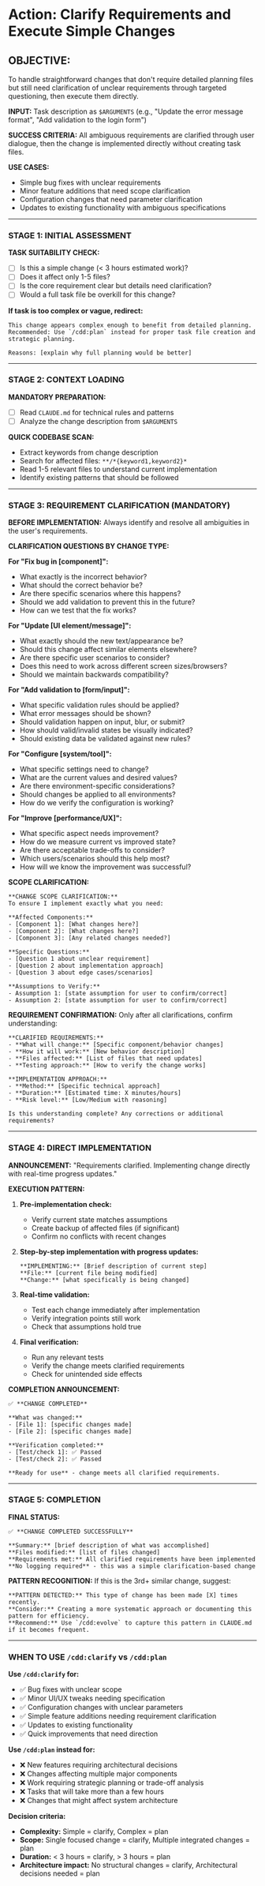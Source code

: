 # Action: Clarify Requirements and Execute Simple Changes

## OBJECTIVE:

To handle straightforward changes that don't require detailed planning files but still need clarification of unclear requirements through targeted questioning, then execute them directly.

**INPUT:** Task description as `$ARGUMENTS` (e.g., "Update the error message format", "Add validation to the login form")

**SUCCESS CRITERIA:** All ambiguous requirements are clarified through user dialogue, then the change is implemented directly without creating task files.

**USE CASES:**

- Simple bug fixes with unclear requirements
- Minor feature additions that need scope clarification
- Configuration changes that need parameter clarification
- Updates to existing functionality with ambiguous specifications

---

### STAGE 1: INITIAL ASSESSMENT

**TASK SUITABILITY CHECK:**

- [ ] Is this a simple change (< 3 hours estimated work)?
- [ ] Does it affect only 1-5 files?
- [ ] Is the core requirement clear but details need clarification?
- [ ] Would a full task file be overkill for this change?

**If task is too complex or vague, redirect:**

```
This change appears complex enough to benefit from detailed planning.
Recommended: Use `/cdd:plan` instead for proper task file creation and strategic planning.

Reasons: [explain why full planning would be better]
```

---

### STAGE 2: CONTEXT LOADING

**MANDATORY PREPARATION:**

- [ ] Read `CLAUDE.md` for technical rules and patterns
- [ ] Analyze the change description from `$ARGUMENTS`

**QUICK CODEBASE SCAN:**

- Extract keywords from change description
- Search for affected files: `**/*{keyword1,keyword2}*`
- Read 1-5 relevant files to understand current implementation
- Identify existing patterns that should be followed

---

### STAGE 3: REQUIREMENT CLARIFICATION (MANDATORY)

**BEFORE IMPLEMENTATION:** Always identify and resolve all ambiguities in the user's requirements.

**CLARIFICATION QUESTIONS BY CHANGE TYPE:**

**For "Fix bug in [component]":**

- What exactly is the incorrect behavior?
- What should the correct behavior be?
- Are there specific scenarios where this happens?
- Should we add validation to prevent this in the future?
- How can we test that the fix works?

**For "Update [UI element/message]":**

- What exactly should the new text/appearance be?
- Should this change affect similar elements elsewhere?
- Are there specific user scenarios to consider?
- Does this need to work across different screen sizes/browsers?
- Should we maintain backwards compatibility?

**For "Add validation to [form/input]":**

- What specific validation rules should be applied?
- What error messages should be shown?
- Should validation happen on input, blur, or submit?
- How should valid/invalid states be visually indicated?
- Should existing data be validated against new rules?

**For "Configure [system/tool]":**

- What specific settings need to change?
- What are the current values and desired values?
- Are there environment-specific considerations?
- Should changes be applied to all environments?
- How do we verify the configuration is working?

**For "Improve [performance/UX]":**

- What specific aspect needs improvement?
- How do we measure current vs improved state?
- Are there acceptable trade-offs to consider?
- Which users/scenarios should this help most?
- How will we know the improvement was successful?

**SCOPE CLARIFICATION:**

```
**CHANGE SCOPE CLARIFICATION:**
To ensure I implement exactly what you need:

**Affected Components:**
- [Component 1]: [What changes here?]
- [Component 2]: [What changes here?]
- [Component 3]: [Any related changes needed?]

**Specific Questions:**
- [Question 1 about unclear requirement]
- [Question 2 about implementation approach]
- [Question 3 about edge cases/scenarios]

**Assumptions to Verify:**
- Assumption 1: [state assumption for user to confirm/correct]
- Assumption 2: [state assumption for user to confirm/correct]
```

**REQUIREMENT CONFIRMATION:**
Only after all clarifications, confirm understanding:

```
**CLARIFIED REQUIREMENTS:**
- **What will change:** [Specific component/behavior changes]
- **How it will work:** [New behavior description]
- **Files affected:** [List of files that need updates]
- **Testing approach:** [How to verify the change works]

**IMPLEMENTATION APPROACH:**
- **Method:** [Specific technical approach]
- **Duration:** [Estimated time: X minutes/hours]
- **Risk level:** [Low/Medium with reasoning]

Is this understanding complete? Any corrections or additional requirements?
```

---

### STAGE 4: DIRECT IMPLEMENTATION

**ANNOUNCEMENT:** "Requirements clarified. Implementing change directly with real-time progress updates."

**EXECUTION PATTERN:**

1. **Pre-implementation check:**

   - Verify current state matches assumptions
   - Create backup of affected files (if significant)
   - Confirm no conflicts with recent changes

2. **Step-by-step implementation with progress updates:**

   ```
   **IMPLEMENTING:** [Brief description of current step]
   **File:** [current file being modified]
   **Change:** [what specifically is being changed]
   ```

3. **Real-time validation:**

   - Test each change immediately after implementation
   - Verify integration points still work
   - Check that assumptions hold true

4. **Final verification:**
   - Run any relevant tests
   - Verify the change meets clarified requirements
   - Check for unintended side effects

**COMPLETION ANNOUNCEMENT:**

```
✅ **CHANGE COMPLETED**

**What was changed:**
- [File 1]: [specific changes made]
- [File 2]: [specific changes made]

**Verification completed:**
- [Test/check 1]: ✅ Passed
- [Test/check 2]: ✅ Passed

**Ready for use** - change meets all clarified requirements.
```

---

### STAGE 5: COMPLETION

**FINAL STATUS:**

```
✅ **CHANGE COMPLETED SUCCESSFULLY**

**Summary:** [brief description of what was accomplished]
**Files modified:** [list of files changed]
**Requirements met:** All clarified requirements have been implemented
**No logging required** - this was a simple clarification-based change
```

**PATTERN RECOGNITION:**
If this is the 3rd+ similar change, suggest:

```
**PATTERN DETECTED:** This type of change has been made [X] times recently.
**Consider:** Creating a more systematic approach or documenting this pattern for efficiency.
**Recommend:** Use `/cdd:evolve` to capture this pattern in CLAUDE.md if it becomes frequent.
```

---

### WHEN TO USE `/cdd:clarify` vs `/cdd:plan`

**Use `/cdd:clarify` for:**

- ✅ Bug fixes with unclear scope
- ✅ Minor UI/UX tweaks needing specification
- ✅ Configuration changes with unclear parameters
- ✅ Simple feature additions needing requirement clarification
- ✅ Updates to existing functionality
- ✅ Quick improvements that need direction

**Use `/cdd:plan` instead for:**

- ❌ New features requiring architectural decisions
- ❌ Changes affecting multiple major components
- ❌ Work requiring strategic planning or trade-off analysis
- ❌ Tasks that will take more than a few hours
- ❌ Changes that might affect system architecture

**Decision criteria:**

- **Complexity:** Simple = clarify, Complex = plan
- **Scope:** Single focused change = clarify, Multiple integrated changes = plan
- **Duration:** < 3 hours = clarify, > 3 hours = plan
- **Architecture impact:** No structural changes = clarify, Architectural decisions needed = plan

